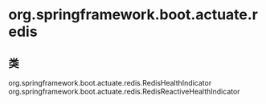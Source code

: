# org.springframework.boot.actuate.redis

## 类

org.springframework.boot.actuate.redis.RedisHealthIndicator
org.springframework.boot.actuate.redis.RedisReactiveHealthIndicator




